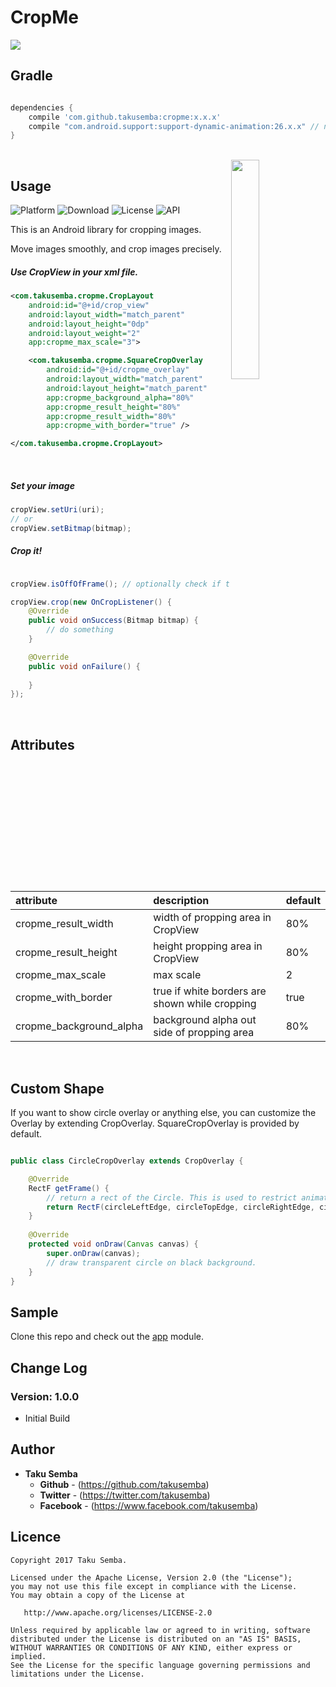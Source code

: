 # CropMe

<img src="https://github.com/TakuSemba/CropMe/blob/master/arts/logo.png">

## Gradle

```groovy

dependencies {
    compile 'com.github.takusemba:cropme:x.x.x'
    compile "com.android.support:support-dynamic-animation:26.x.x" // need to be more than 26
}

```
<br/>

<img src="https://github.com/TakuSemba/CropMe/blob/master/arts/crop.gif" align="right" width="30%">

## Usage

![Platform](http://img.shields.io/badge/platform-android-green.svg?style=flat)
![Download](https://api.bintray.com/packages/takusemba/maven/cropme/images/download.svg)
![License](https://img.shields.io/badge/License-Apache%202.0-blue.svg)
![API](https://img.shields.io/badge/API-16%2B-brightgreen.svg?style=flat)

This is an Android library for cropping images.

Move images smoothly, and crop images precisely.

##### Use CropView in your xml file.

```xml
<com.takusemba.cropme.CropLayout
    android:id="@+id/crop_view"
    android:layout_width="match_parent"
    android:layout_height="0dp"
    android:layout_weight="2"
    app:cropme_max_scale="3">

    <com.takusemba.cropme.SquareCropOverlay
        android:id="@+id/cropme_overlay"
        android:layout_width="match_parent"
        android:layout_height="match_parent"
        app:cropme_background_alpha="80%"
        app:cropme_result_height="80%"
        app:cropme_result_width="80%"
        app:cropme_with_border="true" />

</com.takusemba.cropme.CropLayout>

```

<br/>

##### Set your image

```java
cropView.setUri(uri);
// or
cropView.setBitmap(bitmap);
```

##### Crop it!

```java

cropView.isOffOfFrame(); // optionally check if the image is off of the frame.

cropView.crop(new OnCropListener() {
    @Override
    public void onSuccess(Bitmap bitmap) {
        // do something
    }

    @Override
    public void onFailure() {
        
    }
});
```

<br/>

## Attributes

| attribute | description | default |
|:---|:---|:---|
| cropme_result_width | width of propping area in CropView | 80% |
| cropme_result_height | height propping area in CropView | 80% |
| cropme_max_scale | max scale | 2 |
| cropme_with_border | true if white borders are shown while cropping | true |
| cropme_background_alpha | background alpha out side of propping area | 80% |

<br/>

## Custom Shape

If you want to show circle overlay or anything else, you can customize the Overlay by extending CropOverlay.
SquareCropOverlay is provided by default.

```java

public class CircleCropOverlay extends CropOverlay {

    @Override
    RectF getFrame() {
        // return a rect of the Circle. This is used to restrict animations, and also to crop the image.
        return RectF(circleLeftEdge, circleTopEdge, circleRightEdge, circleBottomEdge);
    }
    
    @Override
    protected void onDraw(Canvas canvas) {
        super.onDraw(canvas);
        // draw transparent circle on black background.
    }
}

```

## Sample
Clone this repo and check out the [app](https://github.com/TakuSemba/CropMe/tree/master/app) module.

## Change Log

### Version: 1.0.0

  * Initial Build


## Author

* **Taku Semba**
    * **Github** - (https://github.com/takusemba)
    * **Twitter** - (https://twitter.com/takusemba)
    * **Facebook** - (https://www.facebook.com/takusemba)

## Licence
```
Copyright 2017 Taku Semba.

Licensed under the Apache License, Version 2.0 (the "License");
you may not use this file except in compliance with the License.
You may obtain a copy of the License at

   http://www.apache.org/licenses/LICENSE-2.0

Unless required by applicable law or agreed to in writing, software
distributed under the License is distributed on an "AS IS" BASIS,
WITHOUT WARRANTIES OR CONDITIONS OF ANY KIND, either express or implied.
See the License for the specific language governing permissions and
limitations under the License.
```

